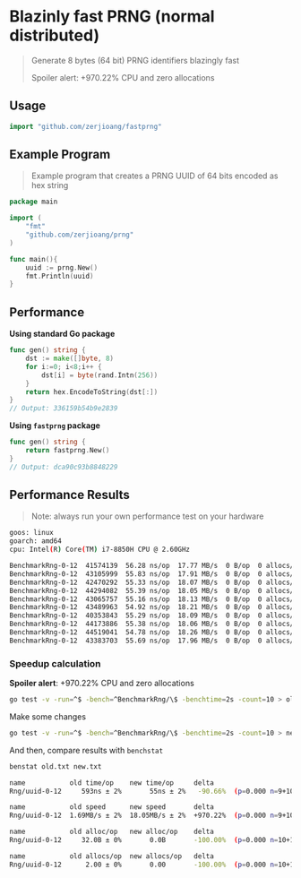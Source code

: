 # Blazinly fast PRNG (normal distributed)

> Generate 8 bytes (64 bit) PRNG identifiers blazingly fast
> 
> Spoiler alert: +970.22% CPU and zero allocations

## Usage

```go
import "github.com/zerjioang/fastprng"
```

## Example Program

> Example program that creates a PRNG UUID of 64 bits encoded as hex string

```go
package main

import (
	"fmt"
	"github.com/zerjioang/prng"
)

func main(){
	uuid := prng.New()
	fmt.Println(uuid)
}
```

## Performance

**Using standard Go package**

```go
func gen() string {
	dst := make([]byte, 8)
	for i:=0; i<8;i++ {
		dst[i] = byte(rand.Intn(256))
	}
	return hex.EncodeToString(dst[:])
}
// Output: 336159b54b9e2839
```

**Using `fastprng` package**

```go
func gen() string {
    return fastprng.New()
}
// Output: dca90c93b8848229
```

## Performance Results

> Note: always run your own performance test on your hardware

```bash
goos: linux
goarch: amd64
cpu: Intel(R) Core(TM) i7-8850H CPU @ 2.60GHz

BenchmarkRng-0-12  41574139  56.28 ns/op  17.77 MB/s  0 B/op  0 allocs/op
BenchmarkRng-0-12  43105999  55.83 ns/op  17.91 MB/s  0 B/op  0 allocs/op
BenchmarkRng-0-12  42470292  55.33 ns/op  18.07 MB/s  0 B/op  0 allocs/op
BenchmarkRng-0-12  44294082  55.39 ns/op  18.05 MB/s  0 B/op  0 allocs/op
BenchmarkRng-0-12  43065757  55.16 ns/op  18.13 MB/s  0 B/op  0 allocs/op
BenchmarkRng-0-12  43489963  54.92 ns/op  18.21 MB/s  0 B/op  0 allocs/op
BenchmarkRng-0-12  40353843  55.29 ns/op  18.09 MB/s  0 B/op  0 allocs/op
BenchmarkRng-0-12  44173886  55.38 ns/op  18.06 MB/s  0 B/op  0 allocs/op
BenchmarkRng-0-12  44519041  54.78 ns/op  18.26 MB/s  0 B/op  0 allocs/op
BenchmarkRng-0-12  43383703  55.69 ns/op  17.96 MB/s  0 B/op  0 allocs/op
```

### Speedup calculation

**Spoiler alert**: +970.22% CPU and zero allocations

```bash
go test -v -run=^$ -bench=^BenchmarkRng/\$ -benchtime=2s -count=10 > old.txt
```

Make some changes

```bash
go test -v -run=^$ -bench=^BenchmarkRng/\$ -benchtime=2s -count=10 > new.txt
```

And then, compare results with `benchstat`

```bash
benstat old.txt new.txt
```

```bash
name           old time/op    new time/op     delta
Rng/uuid-0-12     593ns ± 2%       55ns ± 2%   -90.66%  (p=0.000 n=9+10)

name           old speed      new speed       delta
Rng/uuid-0-12  1.69MB/s ± 2%  18.05MB/s ± 2%  +970.22%  (p=0.000 n=9+10)

name           old alloc/op   new alloc/op    delta
Rng/uuid-0-12     32.0B ± 0%       0.0B       -100.00%  (p=0.000 n=10+10)

name           old allocs/op  new allocs/op   delta
Rng/uuid-0-12      2.00 ± 0%       0.00       -100.00%  (p=0.000 n=10+10)
```
